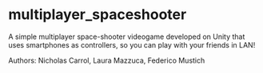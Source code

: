 # multiplayer_spaceshooter

A simple multiplayer space-shooter videogame developed on Unity that uses smartphones as controllers, so you can play with your friends in LAN!

Authors: Nicholas Carrol, Laura Mazzuca, Federico Mustich

